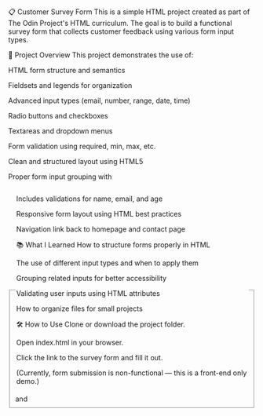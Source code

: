 📋 Customer Survey Form
This is a simple HTML project created as part of The Odin Project's HTML curriculum. The goal is to build a functional survey form that collects customer feedback using various form input types.

🚀 Project Overview
This project demonstrates the use of:

HTML form structure and semantics

Fieldsets and legends for organization

Advanced input types (email, number, range, date, time)

Radio buttons and checkboxes

Textareas and dropdown menus

Form validation using required, min, max, etc.

Clean and structured layout using HTML5

Proper form input grouping with <fieldset> and <legend>

Includes validations for name, email, and age

Responsive form layout using HTML best practices

Navigation link back to homepage and contact page

📚 What I Learned
How to structure forms properly in HTML

The use of different input types and when to apply them

Grouping related inputs for better accessibility

Validating user inputs using HTML attributes

How to organize files for small projects

🛠️ How to Use
Clone or download the project folder.

Open index.html in your browser.

Click the link to the survey form and fill it out.

(Currently, form submission is non-functional — this is a front-end only demo.)